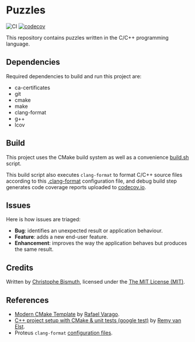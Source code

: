 # Puzzles

![CI](https://github.com/cbismuth/puzzles/workflows/CI/badge.svg)
[![codecov](https://codecov.io/gh/cbismuth/puzzles/branch/master/graph/badge.svg)](https://codecov.io/gh/cbismuth/puzzles)

This repository contains puzzles written in the C/C++ programming language.

## Dependencies

Required dependencies to build and run this project are:

* ca-certificates
* git
* cmake
* make
* clang-format
* g++
* lcov

## Build

This project uses the CMake build system as well as a convenience [build.sh](build.sh) script.

This build script also executes `clang-format` to format C/C++ source files according to this [.clang-format](.clang-format) configuration file,
and debug build step generates code coverage reports uploaded to [codecov.io](https://codecov.io/gh/cbismuth/puzzles).

## Issues

Here is how issues are triaged:

* **Bug**: identifies an unexpected result or application behaviour.
* **Feature**: adds a new end-user feature.
* **Enhancement**: improves the way the application behaves but produces the same result.

## Credits

Written by [Christophe Bismuth](https://www.linkedin.com/in/cbismuth/), licensed under the [The MIT License (MIT)](LICENSE.md).

## References

* [Modern CMake Template](https://github.com/rvarago/modern-cmake-template) by [Rafael Varago](https://github.com/rvarago).
* [C++ project setup with CMake & unit tests (google test)](https://raymii.org/s/tutorials/Cpp_project_setup_with_cmake_and_unit_tests.html) by [Remy van Elst](https://raymii.org/s/static/About.html).
* Proteus `clang-format` [configuration files](https://gitlab.cern.ch/proteus/proteus/-/commit/8d906a45801c03832531e243f41f5f5a83177de0).
